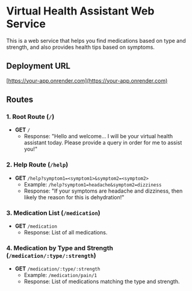 # Virtual Health Assistant Web Service

This is a web service that helps you find medications based on type and strength, and also provides health tips based on symptoms.

## Deployment URL
[https://your-app.onrender.com](https://your-app.onrender.com)

## Routes
### 1. Root Route (`/`)
- **GET** `/`  
  - Response: "Hello and welcome... I will be your virtual health assistant today. Please provide a query in order for me to assist you!"

### 2. Help Route (`/help`)
- **GET** `/help?symptom1=<symptom1>&symptom2=<symptom2>`  
  - Example: `/help?symptom1=headache&symptom2=dizziness`  
  - Response: "If your symptoms are headache and dizziness, then likely the reason for this is dehydration!"

### 3. Medication List (`/medication`)
- **GET** `/medication`  
  - Response: List of all medications.

### 4. Medication by Type and Strength (`/medication/:type/:strength`)
- **GET** `/medication/:type/:strength`  
  - Example: `/medication/pain/1`  
  - Response: List of medications matching the type and strength.

